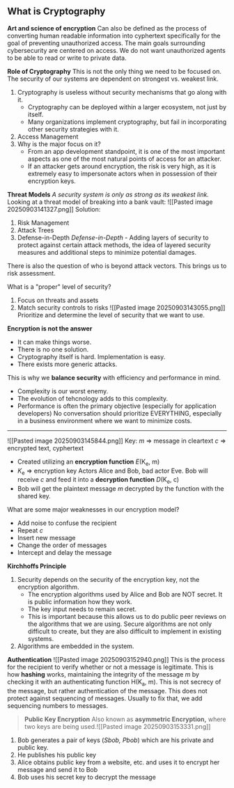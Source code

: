 ## What is Cryptography
**Art and science of encryption**
Can also be defined as the process of converting human readable information into cyphertext specifically for the goal of preventing unauthorized access. 
The main goals surrounding cybersecurity are centered on access. We do not want unauthorized agents to be able to read or write to private data. 

**Role of Cryptography**
This is not the only thing we need to be focused on. The security of our systems are dependent on strongest vs. weakest link.
1. Cryptography is useless without security mechanisms that go along with it.
	- Cryptography can be deployed within a larger ecosystem, not just by itself.
	- Many organizations implement cryptography, but fail in incorporating other security strategies with it. 
2. Access Management
3. Why is the major focus on it?
	- From an app development standpoint, it is one of the most important aspects as one of the most natural points of access for an attacker. 
	- If an attacker gets around encryption, the risk is very high, as it is extremely easy to impersonate actors when in possession of their encryption keys. 

**Threat Models**
*A security system is only as strong as its weakest link.*
Looking at a threat model of breaking into a bank vault:
![[Pasted image 20250903141327.png]]
Solution:
1. Risk Management
2. Attack Trees 
3. Defense-in-Depth 
*Defense-in-Depth* - Adding layers of security to protect against certain attack methods, the idea of layered security measures and additional steps to minimize potential damages. 

There is also the question of who is beyond attack vectors. This brings us to risk assessment. 

What is a "proper" level of security?
1. Focus on threats and assets
2. Match security controls to risks
![[Pasted image 20250903143055.png]]
Prioritize and determine the level of security that we want to use. 

**Encryption is not the answer**
- It can make things worse.
- There is no one solution. 
- Cryptography itself is hard. Implementation is easy. 
- There exists more generic attacks.

This is why we **balance security** with efficiency and performance in mind. 
- Complexity is our worst enemy. 
- The evolution of tehcnology adds to this complexity. 
- Performance is often the primary objective (especially for application developers)
No conversation should prioritize EVERYTHING, especially in a business environment where we want to minimize costs.


---


![[Pasted image 20250903145844.png]]
Key:
*m* => message in cleartext
*c* => encrypted text, cyphertext
- Created utilizing an **encryption function** *E*(K<sub>e</sub>, m)
- *K*<sub>e</sub> => encryption key 
Actors Alice and Bob, bad actor Eve. 
Bob will receive *c* and feed it into a **decryption function** *D*(K<sub>e</sub>, c)
- Bob will get the plaintext message *m* decrypted by the function with the shared key. 

What are some major weaknesses in our encryption model?
- Add noise to confuse the recipient
- Repeat *c* 
- Insert new message
- Change the order of messages
- Intercept and delay the message

**Kirchhoffs Principle**
1. Security depends on the security of the encryption key, not the encryption algorithm. 
	- The encryption algorithms used by Alice and Bob are NOT secret. It is public information how they work. 
	- The key input needs to remain secret. 
	- This is important because this allows us to do public peer reviews on the algorithms that we are using. Secure algorithms are not only difficult to create, but they are also difficult to implement in existing systems. 
2. Algorithms are embedded in the system.

**Authentication**
![[Pasted image 20250903152940.png]]
This is the process for the recipient to verify whether or not a message is legitimate. 
This is how **hashing** works, maintaining the integrity of the message *m* by checking it with an authenticating function H(K<sub>a</sub>, m). This is not secrecy of the message, but rather authentication of the message. This does not protect against sequencing of messages. Usually to fix that, we add sequencing numbers to messages. 

> **Public Key Encryption**
> Also known as **asymmetric Encryption,** where two keys are being used.![[Pasted image 20250903153331.png]]
1. Bob generates a pair of keys (*Sbob, Pbob*) which are his private and  
public key.  
2. He publishes his public key  
3. Alice obtains public key from a website, etc. and uses it to encrypt her  
message and send it to Bob
4. Bob uses his secret key to decrypt the message



